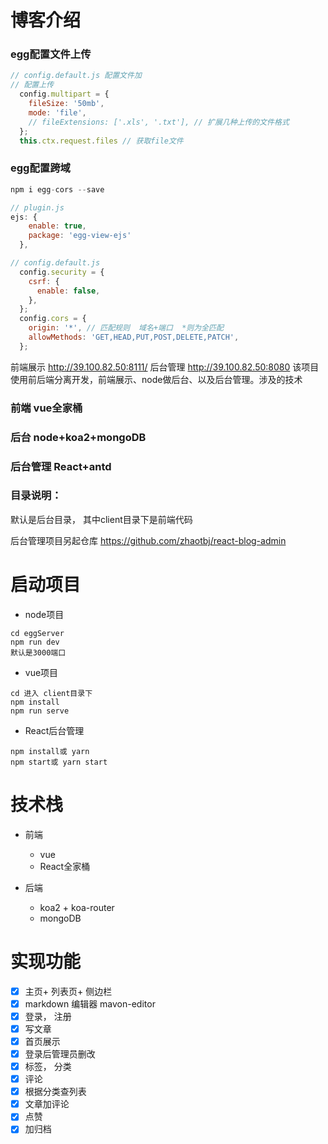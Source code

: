 # 博客介绍
### egg配置文件上传
```javascript
// config.default.js 配置文件加
// 配置上传
  config.multipart = {
    fileSize: '50mb',
    mode: 'file',
    // fileExtensions: ['.xls', '.txt'], // 扩展几种上传的文件格式
  };
  this.ctx.request.files // 获取file文件
```
### egg配置跨域
```javascript
npm i egg-cors --save

// plugin.js
ejs: {
    enable: true,
    package: 'egg-view-ejs'
  },

// config.default.js
  config.security = {
    csrf: {
      enable: false,
    },
  };
  config.cors = {
    origin: '*', // 匹配规则  域名+端口  *则为全匹配
    allowMethods: 'GET,HEAD,PUT,POST,DELETE,PATCH',
  };
```
前端展示 http://39.100.82.50:8111/
后台管理 http://39.100.82.50:8080
该项目使用前后端分离开发，前端展示、node做后台、以及后台管理。涉及的技术

### 前端 vue全家桶

### 后台 node+koa2+mongoDB
### 后台管理 React+antd  

### 目录说明：
 默认是后台目录， 其中client目录下是前端代码

后台管理项目另起仓库 https://github.com/zhaotbj/react-blog-admin 

# 启动项目
- node项目
```
cd eggServer
npm run dev 
默认是3000端口
```
- vue项目
```
cd 进入 client目录下
npm install
npm run serve
```
- React后台管理
```
npm install或 yarn
npm start或 yarn start
```

# 技术栈
- 前端
  + vue 
  + React全家桶

- 后端
  + koa2 + koa-router
  + mongoDB 

# 实现功能

- [x] 主页+ 列表页+ 侧边栏
- [x] markdown 编辑器 mavon-editor
- [x] 登录， 注册
- [x] 写文章
- [x] 首页展示
- [x] 登录后管理员删改
- [x] 标签， 分类
- [x] 评论
- [x] 根据分类查列表
- [x] 文章加评论
- [x] 点赞
- [x] 加归档